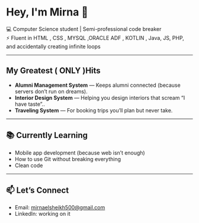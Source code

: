 # Hey, I'm Mirna 👋

💻 Computer Science student | Semi-professional code breaker  
⚡ Fluent in  HTML , CSS , MYSQL ,ORACLE ADF , KOTLIN , Java, JS, PHP, and accidentally creating infinite loops  

---

##  My Greatest ( ONLY )Hits
- **Alumni Management System** — Keeps alumni connected (because servers don’t run on dreams).  
- **Interior Design System** — Helping you design interiors that scream “I have taste”..  
- **Traveling System** — For booking trips you’ll plan but never take.  

---


## 📚 Currently Learning
- Mobile app development (because web isn’t enough)  
- How to use Git without breaking everything  
- Clean code 

---


## 📫 Let’s Connect
- Email: mirnaelsheikh500@gmail.com
- LinkedIn: working on it 
